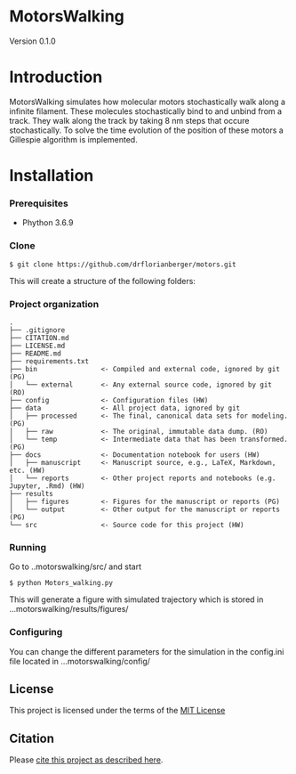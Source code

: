 # MotorsWalking

Version 0.1.0

# Introduction
MotorsWalking simulates how molecular motors stochastically walk along a infinite filament. These molecules stochastically bind to and unbind from a track. They walk along  the track by taking 8 nm steps that occure stochastically.
To solve the time evolution of the position of these motors a Gillespie algorithm is implemented. 

# Installation
### Prerequisites
- Phython 3.6.9
### Clone
```
$ git clone https://github.com/drflorianberger/motors.git
```
This will create a structure of the following folders:
### Project organization

```
.
├── .gitignore
├── CITATION.md
├── LICENSE.md
├── README.md
├── requirements.txt
├── bin                <- Compiled and external code, ignored by git (PG)
│   └── external       <- Any external source code, ignored by git (RO)
├── config             <- Configuration files (HW)
├── data               <- All project data, ignored by git
│   ├── processed      <- The final, canonical data sets for modeling. (PG)
│   ├── raw            <- The original, immutable data dump. (RO)
│   └── temp           <- Intermediate data that has been transformed. (PG)
├── docs               <- Documentation notebook for users (HW)
│   ├── manuscript     <- Manuscript source, e.g., LaTeX, Markdown, etc. (HW)
│   └── reports        <- Other project reports and notebooks (e.g. Jupyter, .Rmd) (HW)
├── results
│   ├── figures        <- Figures for the manuscript or reports (PG)
│   └── output         <- Other output for the manuscript or reports (PG)
└── src                <- Source code for this project (HW)

```
### Running
Go to ..motorswalking/src/ and start
```
$ python Motors_walking.py
```
This will generate a figure with simulated trajectory which is stored in ...motorswalking/results/figures/

### Configuring
You can change the different parameters for the simulation in the config.ini file located in ...motorswalking/config/

## License

This project is licensed under the terms of the [MIT License](/LICENSE.md)

## Citation

Please [cite this project as described here](/CITATION.md).

